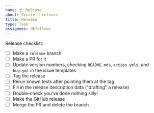 ```yaml
---
name: 📦 Release
about: Create a release
title: Release
type: Task
assignees: dkfellows
---
```


<!--
Hi there!

Thanks for helping to contribute to this repository.
Your contribution is very much appreciated.

Donal Fellows (@dkfellows) on behalf of University of Manchester Research Software Engineering.
-->

Release checklist:

- [ ] Make a `release` branch
- [ ] Make a PR for it <!-- using this template... -->
- [ ] Update version numbers, checking `README.md`s, `action.yml`s, and `bug.yml` in the issue templates
- [ ] Tag the release
- [ ] Rerun known tests after pointing them at the tag
- [ ] Fill in the release description data ("drafting" a release)
- [ ] Double-check you've done nothing silly!
- [ ] Make the GitHub release
- [ ] Merge the PR and delete the branch
